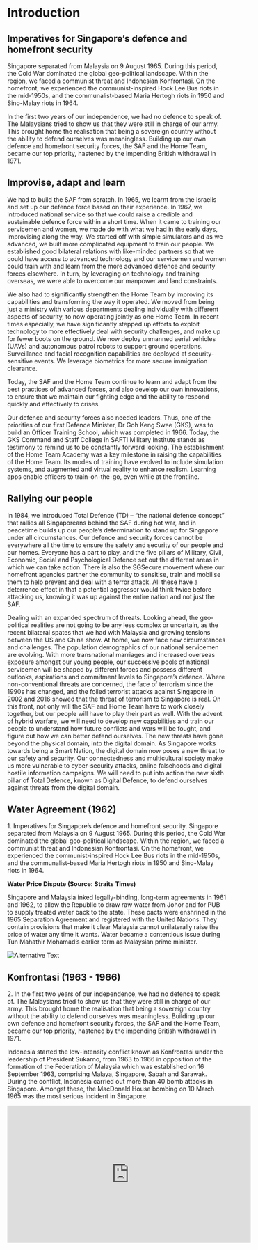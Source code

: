 # Introduction

## Imperatives for Singapore’s defence and homefront security

Singapore separated from Malaysia on 9 August 1965. During this period, the Cold War dominated the global geo-political landscape. Within the region, we faced a communist threat and Indonesian Konfrontasi. On the homefront, we experienced the communist-inspired Hock Lee Bus riots in the mid-1950s, and the communalist-based Maria Hertogh riots in 1950 and Sino-Malay riots in 1964. 

In the first two years of our independence, we had no defence to speak of. The Malaysians tried to show us that they were still in charge of our army. This brought home the realisation that being a sovereign country without the ability to defend ourselves was meaningless. Building up our own defence and homefront security forces, the SAF and the Home Team, became our top priority, hastened by the impending British withdrawal in 1971.

## Improvise, adapt and learn

We had to build the SAF from scratch. In 1965, we learnt from the Israelis and set up our defence force based on their experience. In 1967, we introduced national service so that we could raise a credible and sustainable defence force within a short time. When it came to training our servicemen and women, we made do with what we had in the early days, improvising along the way. We started off with simple simulators and as we advanced, we built more complicated equipment to train our people. We established good bilateral relations with like-minded partners so that we could have access to advanced technology and our servicemen and women could train with and learn from the more advanced defence and security forces elsewhere.  In turn, by leveraging on technology and training overseas, we were able to overcome our manpower and land constraints.

We also had to significantly strengthen the Home Team by improving its capabilities and transforming the way it operated. We moved from being just a ministry with various departments dealing individually with different aspects of security, to now operating jointly as one Home Team. In recent times especially, we have significantly stepped up efforts to exploit technology to more effectively deal with security challenges, and make up for fewer boots on the ground. We now deploy unmanned aerial vehicles (UAVs) and autonomous patrol robots to support ground operations. Surveillance and facial recognition capabilities are deployed at security-sensitive events. We leverage biometrics for more secure immigration clearance. 

Today, the SAF and the Home Team continue to learn and adapt from the best practices of advanced forces, and also develop our own innovations, to ensure that we maintain our fighting edge and the ability to respond quickly and effectively to crises. 

Our defence and security forces also needed leaders. Thus, one of the priorities of our first Defence Minister, Dr Goh Keng Swee (GKS), was to build an Officer Training School, which was completed in 1966. Today, the GKS Command and Staff College in SAFTI Military Institute stands as testimony to remind us to be constantly forward looking. The establishment of the Home Team Academy was a key milestone in raising the capabilities of the Home Team. Its modes of training have evolved to include simulation systems, and augmented and virtual reality to enhance realism. Learning apps enable officers to train-on-the-go, even while at the frontline.

## Rallying our people

In 1984, we introduced Total Defence (TD) – “the national defence concept” that rallies all Singaporeans behind the SAF during hot war, and in peacetime builds up our people’s determination to stand up for Singapore under all circumstances. Our defence and security forces cannot be everywhere all the time to ensure the safety and security of our people and our homes. Everyone has a part to play, and the five pillars of Military, Civil, Economic, Social and Psychological Defence set out the different areas in which we can take action. There is also the SGSecure movement where our homefront agencies partner the community to sensitise, train and mobilise them to help prevent and deal with a terror attack. All these have a deterrence effect in that a potential aggressor would think twice before attacking us, knowing it was up against the entire nation and not just the SAF. 

Dealing with an expanded spectrum of threats.  Looking ahead, the geo-political realities are not going to be any less complex or uncertain,  as the recent bilateral spates that we had with Malaysia and growing tensions between the US and China show. At home, we now face new circumstances and challenges. The population demographics of our national servicemen are evolving. With more transnational marriages and increased overseas exposure amongst our young people, our successive pools of national servicemen will be shaped by different forces and possess different outlooks, aspirations and commitment levels to Singapore’s defence. Where non-conventional threats are concerned, the face of terrorism since the 1990s has changed, and the foiled terrorist attacks against Singapore in 2002 and 2016 showed that the threat of terrorism to Singapore is real. On this front, not only will the SAF and Home Team have to work closely together, but our people will have to play their part as well. With the advent of hybrid warfare, we will need to develop new capabilities and train our people to understand how future conflicts and wars will be fought, and figure out how we can better defend ourselves. The new threats have gone beyond the physical domain, into the digital domain. As Singapore works towards being a Smart Nation, the digital domain now poses a new threat to our safety and security. Our connectedness and multicultural society make us more vulnerable to cyber-security attacks, online falsehoods and digital hostile information campaigns. We will need to put into action the new sixth pillar of Total Defence, known as Digital Defence, to defend ourselves against threats from the digital domain.


## Water Agreement (1962)

1\. Imperatives for Singapore’s defence and homefront security.  Singapore separated from Malaysia on 9 August 1965. During this period, the Cold War dominated the global geo-political landscape. Within the region, we faced a communist threat and Indonesian Konfrontasi. On the homefront, we experienced the communist-inspired Hock Lee Bus riots in the mid-1950s, and the communalist-based Maria Hertogh riots in 1950 and Sino-Malay riots in 1964. 

**Water Price Dispute (Source: Straits Times)**

Singapore and Malaysia inked legally-binding, long-term agreements in 1961 and 1962, to allow the Republic to draw raw water from Johor and for PUB to supply treated water back to the state. These pacts were enshrined in the 1965 Separation Agreement and registered with the United Nations. They contain provisions that make it clear Malaysia cannot unilaterally raise the price of water any time it wants. Water became a contentious issue during Tun Mahathir Mohamad’s earlier term as Malaysian prime minister.

![Alternative Text](/assets/images/2.png)

## Konfrontasi (1963 - 1966)

2\. In the first two years of our independence, we had no defence to speak of. The Malaysians tried to show us that they were still in charge of our army. This brought home the realisation that being a sovereign country without the ability to defend ourselves was meaningless. Building up our own defence and homefront security forces, the SAF and the Home Team, became our top priority, hastened by the impending British withdrawal in 1971. 

Indonesia started the low-intensity conflict known as Konfrontasi under the leadership of President Sukarno, from 1963 to 1966 in opposition of the formation of the Federation of Malaysia which was established on 16 September 1963, comprising Malaya, Singapore, Sabah and Sarawak. During the conflict, Indonesia carried out more than 40 bomb attacks in Singapore. Amongst these, the MacDonald House bombing on 10 March 1965 was the most serious incident in Singapore.

<iframe width="560" height="315" src="https://www.youtube-nocookie.com/embed/m5HNGgfz8i8?controls=0" frameborder="0" allow="accelerometer; autoplay; encrypted-media; gyroscope; picture-in-picture" allowfullscreen></iframe>
